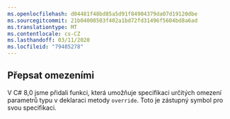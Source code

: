```yaml
---
ms.openlocfilehash: d04481f48bd85a5d91f84904379da07d19120dbe
ms.sourcegitcommit: 21b04008503f402a1bd72fd31496f5604bd8a6ad
ms.translationtype: MT
ms.contentlocale: cs-CZ
ms.lasthandoff: 03/11/2020
ms.locfileid: "79485278"
---
```

## <a name="override-with-constraints"></a>Přepsat omezeními

V C# 8,0 jsme přidali funkci, která umožňuje specifikaci určitých omezení parametrů typu v deklaraci metody `override`. Toto je zástupný symbol pro svou specifikaci.
